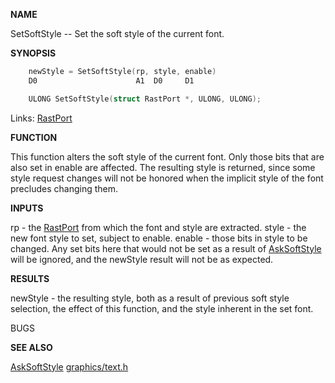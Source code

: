 
**NAME**

SetSoftStyle -- Set the soft style of the current font.

**SYNOPSIS**

```c
    newStyle = SetSoftStyle(rp, style, enable)
    D0                      A1  D0     D1

    ULONG SetSoftStyle(struct RastPort *, ULONG, ULONG);

```
Links: [RastPort](_OOAF) 

**FUNCTION**

This function alters the soft style of the current font.  Only
those bits that are also set in enable are affected.  The
resulting style is returned, since some style request changes
will not be honored when the implicit style of the font
precludes changing them.

**INPUTS**

rp     - the [RastPort](_OOAF) from which the font and style
are extracted.
style  - the new font style to set, subject to enable.
enable - those bits in style to be changed.  Any set bits here
that would not be set as a result of [AskSoftStyle](AskSoftStyle) will
be ignored, and the newStyle result will not be as
expected.

**RESULTS**

newStyle - the resulting style, both as a result of previous
soft style selection, the effect of this function,
and the style inherent in the set font.

BUGS

**SEE ALSO**

[AskSoftStyle](AskSoftStyle)  [graphics/text.h](_OOAX)

